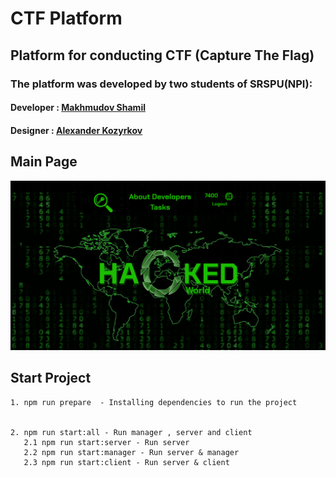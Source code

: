 # CTF Platform

## Platform for conducting CTF (Capture The Flag)

### The platform was developed by two students of SRSPU(NPI):
####     Developer : [Makhmudov Shamil](https://vk.com/dubkinec) 
####     Designer : [Alexander Kozyrkov](https://vk.com/kozyrkov_alll) 






## Main Page 
![Main Page](./images/main_page.png)




## Start Project

    1. npm run prepare  - Installing dependencies to run the project


    2. npm run start:all - Run manager , server and client
       2.1 npm run start:server - Run server 
       2.2 npm run start:manager - Run server & manager
       2.3 npm run start:client - Run server & client


